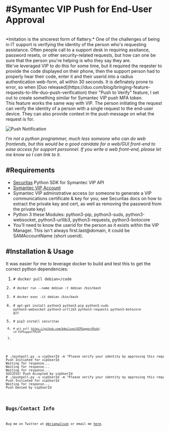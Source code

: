 #Symantec VIP Push for End-User Approval
=======
<br>
*Imitation is the sincerest form of flattery.*
One of the challenges of being in IT support is verifying the identity of the person who's requesting assistance.  Often people call to a support desk in requiring assitance, password resets, or other security-related requests, but how can one be sure that the person you're helping is who they say they are.
<br>
We've leveraged VIP to do this for some time, but it required the reqester to provide the code displayed on their phone, then the support person had to properly hear their code, enter it and their userid into a radius authentication web-form, all within 30 seconds. It is definately prone to error, so when [Duo released](https://duo.com/blog/bringing-feature-requests-to-life-duo-push-verification) their "Push to Verify" feature, I set out to create something similar for Symantec VIP push MFA token.
<br>
This feature works the same way with VIP. The person initiating the request can verify the identity of a person with a single request to the end-user device.  They can also provide context in the push message on what the request is for. 

![Push Notification](https://www.dropbox.com/s/viw0nvnp0r4x0rx/Photo%20Dec%2009%2C%208%2047%2049%20AM.jpg?dl=1)

*I'm not a python programmer, much less someone who can do web frontends, but this would be a good canidate for a web/GUI front-end to ease access for support personnel. If you write a web front-end, please let me know so I can link to it.*

#Requirements
------------
- [Securitas](https://github.com/ArrenH/Securitas) Python SDK for Symantec VIP API
- [Symantec VIP Account](https://vip.symantec.com/)
- Symantec VIP adminstrative access (or someone to generate a VIP communications certificate & key for you; see Securitas docs on how to extract the private key and cert, as well as removing the password from the private key)
- Python 3 these Modules: python3-pip, python3-suds, python3-websocket, python3-urllib3, python3-requests, python3-botocore
- You'll need to know the userid for the person as it exists within the VIP Manager. This isn't always first.last@domain, it could be SAMAccountName (short userid).

#Installation & Usage
--------------------
It was easier for me to leverage docker to build and test this to get the correct python dependencies:
1. <code># docker pull debian</code
2. <code># docker run --name debian -t debian /bin/bash </code>
3. <code># docker exec -it debian /bin/bash</code>
4. <code># apt-get install python3 python3-pip python3-suds python3-websocket python3-urllib3 python3-requests python3-botocore git</code>
5. <code># pip3 install securitas 
6. <code># git pull https://github.com/bdwilson/VIPSupportPush; cd VIPSupportPush</code>
7.
<pre>
# ./pushpoll.py -u vipUserId -m "Please verify your identity by approving this request." -t "YourCompany Service Desk"
Push Initiated for vipUserId
Waiting for response...
Waiting for response...
Waiting for response...
SUCCESS! Push Accepted by vipUserId
# ./pushpoll.py -u vipUserId -m "Please verify your identity by approving this request." -t "YourCompany Service Desk"
Push Initiated for vipUserId
Waiting for response...
Push Denied by vipUserId
</pre>

Bugs/Contact Info
-----------------
Bug me on Twitter at [@brianwilson](http://twitter.com/brianwilson) or email me [here](http://cronological.com/comment.php?ref=bubba).


